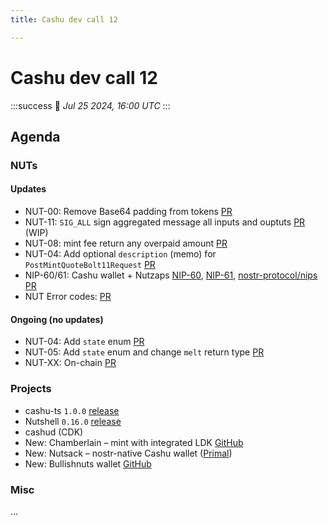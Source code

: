 ```yaml
---
title: Cashu dev call 12

---
```


# Cashu dev call 12
:::success
:calendar: _Jul 25 2024, 16:00 UTC_
:::

## Agenda
### NUTs
#### Updates
- NUT-00: Remove Base64 padding from tokens [PR](https://github.com/cashubtc/nuts/pull/147)
- NUT-11: `SIG_ALL` sign aggregated message all inputs and ouptuts [PR](https://github.com/cashubtc/nuts/pull/149) (WIP)
- NUT-08: mint fee return any overpaid amount [PR](https://github.com/cashubtc/nuts/pull/146)
- NUT-04: Add optional `description` (memo) for `PostMintQuoteBolt11Request` [PR](https://github.com/cashubtc/nuts/pull/144)
- NIP-60/61: Cashu wallet + Nutzaps [NIP-60](https://github.com/nostr-protocol/nips/blob/8ae9b9b7446e7299c770d53f37b9e2bf7000c55f/60.md), [NIP-61](https://github.com/nostr-protocol/nips/blob/8ae9b9b7446e7299c770d53f37b9e2bf7000c55f/61.md), [nostr-protocol/nips PR](https://github.com/nostr-protocol/nips/pull/1369)
- NUT Error codes: [PR](https://github.com/cashubtc/nuts/pull/131)
####  Ongoing (no updates)
- NUT-04: Add `state` enum [PR](https://github.com/cashubtc/nuts/pull/141)
- NUT-05: Add `state` enum and change `melt` return type [PR](https://github.com/cashubtc/nuts/pull/136)
- NUT-XX: On-chain [PR](https://github.com/cashubtc/nuts/pull/107)

### Projects
- cashu-ts `1.0.0` [release](https://github.com/cashubtc/cashu-ts/releases/tag/v1.0.0)
- Nutshell `0.16.0` [release](https://github.com/cashubtc/nutshell/releases/tag/0.16.0)
- cashud (CDK)
- New: Chamberlain – mint with integrated LDK [GitHub](https://github.com/sovereign-app/chamberlain)
- New: Nutsack – nostr-native Cashu wallet ([Primal](https://primal.net/e/note1u3qvwqcdtf0fwv0lxt3rd6tfkjlye8rkl3gdw3zrevlhmqa378sqhex7ht))
- New: Bullishnuts wallet [GitHub](https://github.com/thebullishbitcoiner/bullishnuts/)

### Misc
...